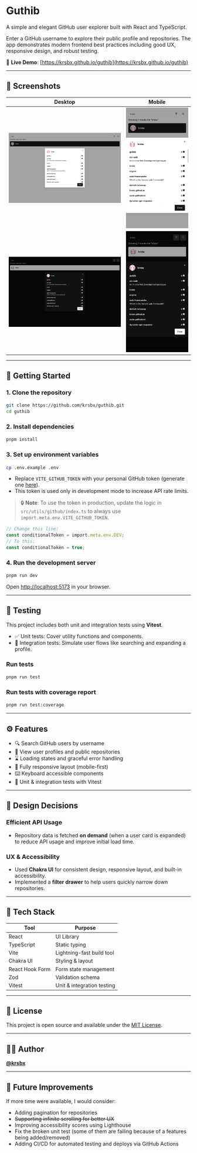 # Guthib

A simple and elegant GitHub user explorer built with React and TypeScript.

Enter a GitHub username to explore their public profile and repositories. The app demonstrates modern frontend best practices including good UX, responsive design, and robust testing.

🚀 **Live Demo**: [https://krsbx.github.io/guthib](https://krsbx.github.io/guthib)

---

## 📸 Screenshots

| Desktop                                      | Mobile                                      |
| -------------------------------------------- | ------------------------------------------- |
| ![light-mode](screenshots/desktop/light.png) | ![light-mode](screenshots/mobile/light.png) |
| ![dark-mode](screenshots/desktop/dark.png)   | ![dark-mode](screenshots/mobile/dark.png)   |

---

## 🔧 Getting Started

### 1. Clone the repository

```bash
git clone https://github.com/krsbx/guthib.git
cd guthib
```

### 2. Install dependencies

```bash
pnpm install
```

### 3. Set up environment variables

```bash
cp .env.example .env
```

- Replace `VITE_GITHUB_TOKEN` with your personal GitHub token (generate one [here](https://github.com/settings/tokens)).
- This token is used only in development mode to increase API rate limits.

> 🔒 **Note**: To use the token in production, update the logic in `src/utils/github/index.ts` to always use `import.meta.env.VITE_GITHUB_TOKEN`.

```ts
// Change this line:
const conditionalToken = import.meta.env.DEV;
// To this:
const conditionalToken = true;
```

### 4. Run the development server

```bash
pnpm run dev
```

Open [http://localhost:5173](http://localhost:5173) in your browser.

---

## 🧪 Testing

This project includes both unit and integration tests using **Vitest**.

- ✅ Unit tests: Cover utility functions and components.
- 🔄 Integration tests: Simulate user flows like searching and expanding a profile.

### Run tests

```bash
pnpm run test
```

### Run tests with coverage report

```bash
pnpm run test:coverage
```

---

## ⚙️ Features

- 🔍 Search GitHub users by username
- 🧾 View user profiles and public repositories
- ⌛ Loading states and graceful error handling
- 🎯 Fully responsive layout (mobile-first)
- ⌨️ Keyboard accessible components
- 🧪 Unit & integration tests with Vitest

---

## 🧠 Design Decisions

### Efficient API Usage

- Repository data is fetched **on demand** (when a user card is expanded) to reduce API usage and improve initial load time.

### UX & Accessibility

- Used **Chakra UI** for consistent design, responsive layout, and built-in accessibility.
- Implemented a **filter drawer** to help users quickly narrow down repositories.

---

## 🧰 Tech Stack

| Tool            | Purpose                    |
| --------------- | -------------------------- |
| React           | UI Library                 |
| TypeScript      | Static typing              |
| Vite            | Lightning-fast build tool  |
| Chakra UI       | Styling & layout           |
| React Hook Form | Form state management      |
| Zod             | Validation schema          |
| Vitest          | Unit & integration testing |

---

## 📄 License

This project is open source and available under the [MIT License](LICENSE).

---

## 🙋‍♂️ Author

**[@krsbx](https://github.com/krsbx)**

---

## 🚧 Future Improvements

If more time were available, I would consider:

- Adding pagination for repositories
- ~~Supporting infinite scrolling for better UX~~
- Improving accessibility scores using Lighthouse
- Fix the broken unit test (some of them are failing because of a features being added/removed)
- Adding CI/CD for automated testing and deploys via GitHub Actions
